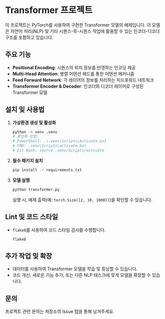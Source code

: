 # Transformer 프로젝트

이 프로젝트는 PyTorch를 사용하여 구현한 Transformer 모델의 예제입니다. 이 모델은 자연어 처리(NLP) 및 기타 시퀀스-투-시퀀스 작업에 활용할 수 있는 인코더-디코더 구조를 포함하고 있습니다.

## 주요 기능
- **Positional Encoding**: 시퀀스의 위치 정보를 반영하는 인코딩 제공
- **Multi-Head Attention**: 병렬 어텐션 헤드를 통한 어텐션 메커니즘
- **Feed Forward Network**: 각 레이어의 정보를 처리하는 피드포워드 네트워크
- **Transformer Encoder & Decoder**: 인코더와 디코더 레이어로 구성된 Transformer 모델

## 설치 및 사용법
1. **가상환경 생성 및 활성화**  
   ```bash
   python -m venv .venv
   # 활성화 방법:
   # PowerShell: .\.venv\Scripts\Activate.ps1
   # CMD: .venv\Scripts\activate.bat
   # Git Bash: source .venv/Scripts/activate
   ```

2. **필수 패키지 설치**  
   ```bash
   pip install -r requirements.txt
   ```

3. **모델 실행**  
   ```bash
   python transformer.py
   ```  
   실행 시, 예제 출력(예: `torch.Size([2, 10, 1000])`)을 확인할 수 있습니다.

## Lint 및 코드 스타일
- `flake8`를 사용하여 코드 스타일 검사를 수행합니다.  
  ```bash
  flake8
  ```

## 추가 작업 및 확장
- 데이터를 사용하여 Transformer 모델을 학습 및 튜닝할 수 있습니다.
- 코드 개선, 새로운 기능 추가, 또는 다른 NLP 태스크에 맞게 모델을 확장할 수 있습니다.

## 문의
프로젝트 관련 문의는 저장소의 Issue 탭을 통해 남겨주세요. 